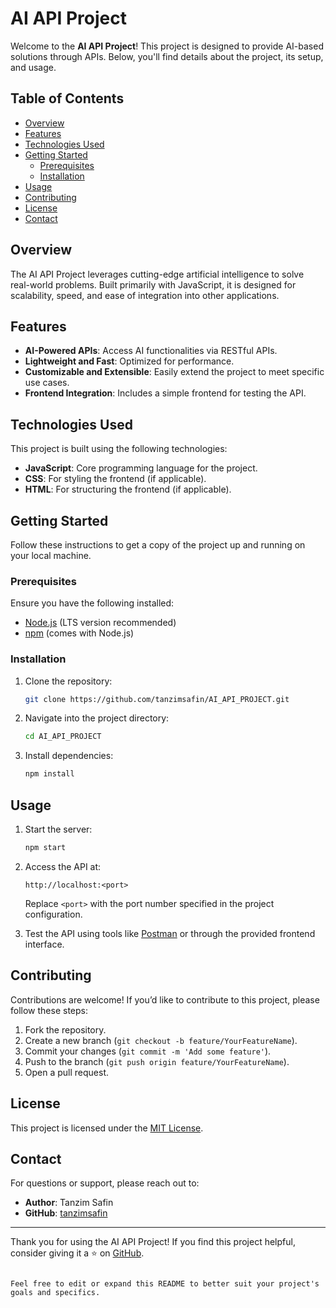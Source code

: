 

# AI API Project

Welcome to the **AI API Project**! This project is designed to provide AI-based solutions through APIs. Below, you'll find details about the project, its setup, and usage.

## Table of Contents

- [Overview](#overview)
- [Features](#features)
- [Technologies Used](#technologies-used)
- [Getting Started](#getting-started)
  - [Prerequisites](#prerequisites)
  - [Installation](#installation)
- [Usage](#usage)
- [Contributing](#contributing)
- [License](#license)
- [Contact](#contact)

## Overview

The AI API Project leverages cutting-edge artificial intelligence to solve real-world problems. Built primarily with JavaScript, it is designed for scalability, speed, and ease of integration into other applications.

## Features

- **AI-Powered APIs**: Access AI functionalities via RESTful APIs.
- **Lightweight and Fast**: Optimized for performance.
- **Customizable and Extensible**: Easily extend the project to meet specific use cases.
- **Frontend Integration**: Includes a simple frontend for testing the API.

## Technologies Used

This project is built using the following technologies:

- **JavaScript**: Core programming language for the project.
- **CSS**: For styling the frontend (if applicable).
- **HTML**: For structuring the frontend (if applicable).

## Getting Started

Follow these instructions to get a copy of the project up and running on your local machine.

### Prerequisites

Ensure you have the following installed:

- [Node.js](https://nodejs.org/) (LTS version recommended)
- [npm](https://www.npmjs.com/) (comes with Node.js)

### Installation

1. Clone the repository:
   ```bash
   git clone https://github.com/tanzimsafin/AI_API_PROJECT.git
   ```

2. Navigate into the project directory:
   ```bash
   cd AI_API_PROJECT
   ```

3. Install dependencies:
   ```bash
   npm install
   ```

## Usage

1. Start the server:
   ```bash
   npm start
   ```

2. Access the API at:
   ```
   http://localhost:<port>
   ```
   Replace `<port>` with the port number specified in the project configuration.

3. Test the API using tools like [Postman](https://www.postman.com/) or through the provided frontend interface.

## Contributing

Contributions are welcome! If you’d like to contribute to this project, please follow these steps:

1. Fork the repository.
2. Create a new branch (`git checkout -b feature/YourFeatureName`).
3. Commit your changes (`git commit -m 'Add some feature'`).
4. Push to the branch (`git push origin feature/YourFeatureName`).
5. Open a pull request.

## License

This project is licensed under the [MIT License](LICENSE).

## Contact

For questions or support, please reach out to:

- **Author**: Tanzim Safin
- **GitHub**: [tanzimsafin](https://github.com/tanzimsafin)

---

Thank you for using the AI API Project! If you find this project helpful, consider giving it a ⭐ on [GitHub](https://github.com/tanzimsafin/AI_API_PROJECT).

```

Feel free to edit or expand this README to better suit your project's goals and specifics.
